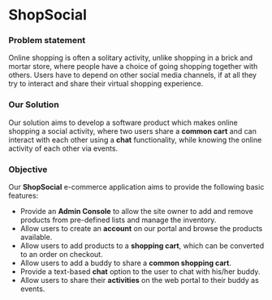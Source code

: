 # ShopSocial

### Problem statement

Online shopping is often a solitary activity, unlike shopping in a brick and mortar store, where people have a choice of going shopping together with others. Users have to depend on other social media channels, if at all they try to interact and share their virtual shopping experience.

### Our Solution

Our solution aims to develop a software product which makes online shopping a social activity, where two users share a **common cart** and can interact with each other using a **chat** functionality, while knowing the online activity of each other via events.

### Objective

Our **ShopSocial** e-commerce application aims to provide the following basic features:

- Provide an **Admin Console** to allow the site owner to add and remove products from pre-defined lists and manage the inventory.
- Allow users to create an **account** on our portal and browse the products available.
- Allow users to add products to a **shopping cart**, which can be converted to an order on checkout.
- Allow users to add a buddy to share a **common shopping cart**.
- Provide a text-based **chat** option to the user to chat with his/her buddy.
- Allow users to share their **activities** on the web portal to their buddy as events.
